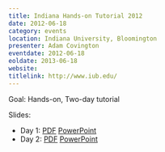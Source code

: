 ```yaml
---
title: Indiana Hands-on Tutorial 2012
date: 2012-06-18
category: events
location: Indiana University, Bloomington
presenter: Adam Covington
eventdate: 2012-06-18
eoldate: 2013-06-18
website:
titlelink: http://www.iub.edu/
---
```


Goal: Hands-on, Two-day tutorial

Slides:
- Day 1: [PDF](https://docs.google.com/open?id=0B4EuVzA5UdPRNlhSZHdPcHU1aFk) [PowerPoint](https://docs.google.com/open?id=0B4EuVzA5UdPRRUcyUHFpcTN2MTQ)
- Day 2: [PDF](https://docs.google.com/open?id=0B4EuVzA5UdPRVld2d1VsWDVjaGM) [PowerPoint](https://docs.google.com/open?id=0B4EuVzA5UdPRRUcyUHFpcTN2MTQ)
